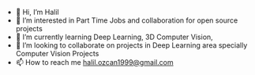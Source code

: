 - 👋 Hi, I’m Halil
- 👀 I’m interested in Part Time Jobs and collaboration for open source projects 
- 🌱 I’m currently learning Deep Learning, 3D Computer Vision, 
- 💞️ I’m looking to collaborate on projects in Deep Learning area specially Computer Vision Projects 
- 📫 How to reach me halil.ozcan1999@gmail.com 

<!---
xalil8/xalil8 is a ✨ special ✨ repository because its `README.md` (this file) appears on your GitHub profile.
You can click the Preview link to take a look at your changes.
--->

